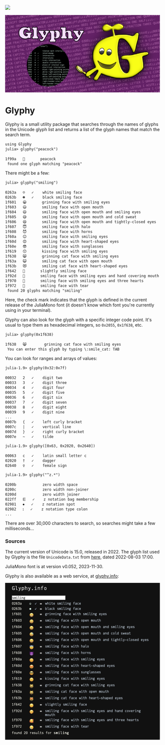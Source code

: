 [![][gh-actions-img]][gh-actions-url]

![glyphy splash image](docs/src/assets/figures/glyphy-social-media-preview.png)

# Glyphy

Glyphy is a small utility package that searches through the names of glyphs in the Unicode
glyph list and returns a list of the glyph names that match the search term.

```julia-term
using Glyphy
julia> glyphy("peacock")

1f99a   🦚       peacock
 found one glyph matching "peacock"
```

There might be a few:

```julia-term
julia> glyphy("smiling")

0263a   ☺   ✓    white smiling face
0263b   ☻   ✓    black smiling face
1f601   😁       grinning face with smiling eyes
1f603   😃       smiling face with open mouth
1f604   😄       smiling face with open mouth and smiling eyes
1f605   😅       smiling face with open mouth and cold sweat
1f606   😆       smiling face with open mouth and tightly-closed eyes
1f607   😇       smiling face with halo
1f608   😈       smiling face with horns
1f60a   😊       smiling face with smiling eyes
1f60d   😍       smiling face with heart-shaped eyes
1f60e   😎       smiling face with sunglasses
1f619   😙       kissing face with smiling eyes
1f638   😸       grinning cat face with smiling eyes
1f63a   😺       smiling cat face with open mouth
1f63b   😻       smiling cat face with heart-shaped eyes
1f642   🙂       slightly smiling face
1f92d   🤭       smiling face with smiling eyes and hand covering mouth
1f970   🥰       smiling face with smiling eyes and three hearts
1f972   🥲       smiling face with tear
 found 20 glyphs matching "smiling"
```

Here, the check mark indicates that the glyph is defined in
the current release of the JuliaMono font (it doesn't know
which font you're currently using in your terminal).

Glyphy can also look for the glyph with a specific integer
code point. It's usual to type them as hexadecimal integers,
so `0x2055`, `0x1f638`, etc.

```julia-term
julia> glyphy(0x1f638)

1f638   😸        grinning cat face with smiling eyes
 You can enter this glyph by typing \:smile_cat: TAB
```

You can look for ranges and arrays of values:

```julia-term
julia-1.9> glyphy(0x32:0x7f)

00032   2   ✓    digit two
00033   3   ✓    digit three
00034   4   ✓    digit four
00035   5   ✓    digit five
00036   6   ✓    digit six
00037   7   ✓    digit seven
00038   8   ✓    digit eight
00039   9   ✓    digit nine
...
0007b   {   ✓    left curly bracket
0007c   |   ✓    vertical line
0007d   }   ✓    right curly bracket
0007e   ~   ✓    tilde
```

```julia-term
julia-1.9> glyphy([0x63, 0x2020, 0x2640])

00063   c   ✓    latin small letter c
02020   †   ✓    dagger
02640   ♀   ✓    female sign
```

```julia-term
julia-1.9> glyphy("^z.*")

0200b   ​         zero width space
0200c   ‌         zero width non-joiner
0200d   ‍         zero width joiner
022ff   ⋿   ✓    z notation bag membership
02981   ⦁   ✓    z notation spot
02982   ⦂   ✓    z notation type colon
...
```

There are over 30,000 characters to search, so searches
might take a few milliseconds...

### Sources

The current version of Unicode is 15.0, released in 2022.
The glyph list used by Glyphy is the file `UnicodeData.txt` from
[here](http://www.unicode.org/Public/UNIDATA/), dated 2022-08-03 17:00.

JuliaMono font is at version v0.052, 2023-11-30.

Glyphy is also available as a web service, at [glyphy.info](https://glyphy.info):

![glyphy.info](docs/src/assets/figures/glyphy-info.png)

[gh-actions-img]: https://github.com/cormullion/Glyphy.jl/workflows/CI/badge.svg
[gh-actions-url]: https://github.com/cormullion/Glyphy.jl/actions?query=workflow%3ACI